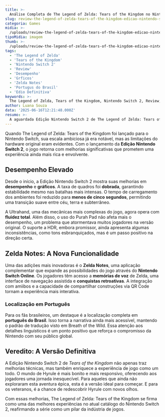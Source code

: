 ```yaml
---
title: >-
  Análise Completa de The Legend of Zelda: Tears of the Kingdom no Nintendo Switch 2
slug: review-the-legend-of-zelda-tears-of-the-kingdom-edicao-nintendo-switch-2
categoria: Games
midia: >-
  /uploads/review-the-legend-of-zelda-tears-of-the-kingdom-edicao-nintendo-switch-2-thumb.png
tipoMidia: imagem
thumb: >-
  /uploads/review-the-legend-of-zelda-tears-of-the-kingdom-edicao-nintendo-switch-2-thumb.png
tags:
  - 'The Legend of Zelda'
  - 'Tears of the Kingdom'
  - 'Nintendo Switch 2'
  - 'Review'
  - 'Desempenho'
  - 'Grficos'
  - 'Zelda Notes'
  - 'Portugus do Brasil'
  - 'Edio Definitiva'
keywords: >-
  The Legend of Zelda, Tears of the Kingdom, Nintendo Switch 2, Review, Desempenho, Gráficos, Zelda Notes, Português do Brasil, Edição Definitiva
author: Luana Souza
data: '2025-06-16T12:21:48.000Z'
resumo: >-
  A aguardada Edição Nintendo Switch 2 de The Legend of Zelda: Tears of the Kingdom eleva o jogo a um novo patamar com melhorias gráficas e de desempenho impressionantes.
---
```


Quando The Legend of Zelda: Tears of the Kingdom foi lançado para o Nintendo Switch, sua escala ambiciosa já era notável, mas as limitações do hardware original eram evidentes. Com o lançamento da **Edição Nintendo Switch 2**, o jogo retorna com melhorias significativas que prometem uma experiência ainda mais rica e envolvente.

## Desempenho Elevado

Desde o início, a Edição Nintendo Switch 2 mostra suas melhorias em **desempenho** e **gráficos**. A taxa de quadros foi **dobrada**, garantindo estabilidade mesmo nas batalhas mais intensas. O tempo de carregamento dos ambientes foi reduzido para **menos de cinco segundos**, permitindo uma transição suave entre céu, terra e subterrâneo.

A Ultrahand, uma das mecânicas mais complexas do jogo, agora opera com **fluidez total**. Além disso, o uso do Purah Pad não afeta mais o desempenho, um problema que atormentava muitos jogadores na versão original. O suporte a HDR, embora promissor, ainda apresenta algumas inconsistências, como tons esbranquiçados, mas é um passo positivo na direção certa.

## Zelda Notes: A Nova Funcionalidade

Uma das adições mais inovadoras é o **Zelda Notes**, uma aplicação complementar que expande as possibilidades do jogo através do **Nintendo Switch Online**. Os jogadores têm acesso a **memórias de voz** de Zelda, uma interface de navegação assistida e **conquistas retroativas**. A integração com amiibos e a capacidade de compartilhar construções via QR Code tornam a experiência mais interativa.

### Localização em Português

Para os fãs brasileiros, um destaque é a localização completa em **português do Brasil**. Isso torna a narrativa ainda mais acessível, mantendo o padrão de tradução visto em Breath of the Wild. Essa atenção aos detalhes linguísticos é um ponto positivo que reforça o compromisso da Nintendo com seu público global.

## Veredito: A Versão Definitiva

A Edição Nintendo Switch 2 de _Tears of the Kingdom_ não apenas traz melhorias técnicas, mas também enriquece a experiência de jogo como um todo. O mundo de Hyrule é mais bonito e mais responsivo, oferecendo aos jogadores uma jornada inesquecível. Para aqueles que ainda não exploraram esta aventura épica, esta é a versão ideal para começar. E para os veteranos, é a chance de redescobrir Hyrule com novos olhos.

Com essas melhorias, The Legend of Zelda: Tears of the Kingdom se firma como uma das melhores experiências no atual catálogo do Nintendo Switch 2, reafirmando a série como um pilar da indústria de jogos.